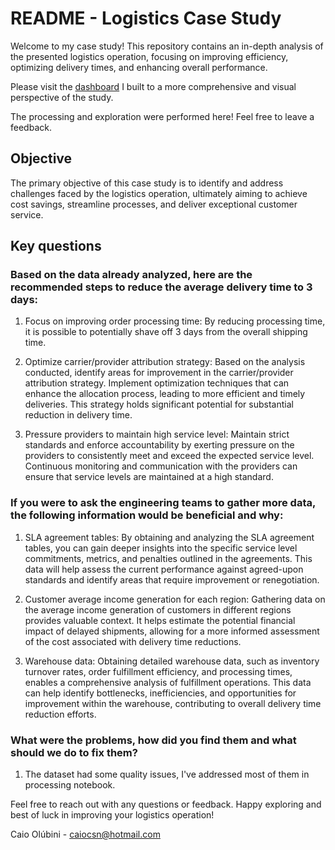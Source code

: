# README - Logistics Case Study

Welcome to my case study! 
This repository contains an in-depth analysis of the presented logistics operation, focusing on improving efficiency, optimizing delivery times, and enhancing overall performance.

Please visit the [dashboard](https://lookerstudio.google.com/reporting/f7d0f7ed-6e79-4bef-a5ad-fbd547b29b7d) I built to a more comprehensive and visual perspective of the study.

The processing and exploration were performed here! Feel free to leave a feedback.

## Objective
The primary objective of this case study is to identify and address challenges faced by the logistics operation, ultimately aiming to achieve cost savings, streamline processes, and deliver exceptional customer service.


## Key questions

### Based on the data already analyzed, here are the recommended steps to reduce the average delivery time to 3 days:

1. Focus on improving order processing time: By reducing processing time, it is possible to potentially shave off 3 days from the overall shipping time.

2. Optimize carrier/provider attribution strategy: Based on the analysis conducted, identify areas for improvement in the carrier/provider attribution strategy. Implement optimization techniques that can enhance the allocation process, leading to more efficient and timely deliveries. This strategy holds significant potential for substantial reduction in delivery time.

3. Pressure providers to maintain high service level: Maintain strict standards and enforce accountability by exerting pressure on the providers to consistently meet and exceed the expected service level. Continuous monitoring and communication with the providers can ensure that service levels are maintained at a high standard.

### If you were to ask the engineering teams to gather more data, the following information would be beneficial and why:

1. SLA agreement tables: By obtaining and analyzing the SLA agreement tables, you can gain deeper insights into the specific service level commitments, metrics, and penalties outlined in the agreements. This data will help assess the current performance against agreed-upon standards and identify areas that require improvement or renegotiation.

2. Customer average income generation for each region: Gathering data on the average income generation of customers in different regions provides valuable context. It helps estimate the potential financial impact of delayed shipments, allowing for a more informed assessment of the cost associated with delivery time reductions.

3. Warehouse data: Obtaining detailed warehouse data, such as inventory turnover rates, order fulfillment efficiency, and processing times, enables a comprehensive analysis of fulfillment operations. This data can help identify bottlenecks, inefficiencies, and opportunities for improvement within the warehouse, contributing to overall delivery time reduction efforts.

### What were the problems, how did you find them and what should we do to fix them?

1. The dataset had some quality issues, I've addressed most of them in processing notebook. 

Feel free to reach out with any questions or feedback. Happy exploring and best of luck in improving your logistics operation!

Caio Olúbini - caiocsn@hotmail.com